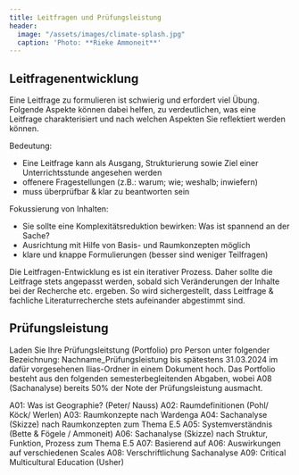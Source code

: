 ```yaml
---
title: Leitfragen und Prüfungsleistung
header:
  image: "/assets/images/climate-splash.jpg"
  caption: 'Photo: **Rieke Ammoneit**'
---
```


## Leitfragenentwicklung 
Eine Leitfrage zu formulieren ist schwierig und erfordert viel Übung. Folgende Aspekte können dabei helfen, zu verdeutlichen, was eine Leitfrage charakterisiert und nach welchen Aspekten Sie reflektiert werden können.

Bedeutung: 
* Eine Leitfrage kann als Ausgang, Strukturierung sowie Ziel einer Unterrichtsstunde angesehen werden
* offenere Fragestellungen (z.B.: warum; wie; weshalb; inwiefern)
* muss überprüfbar & klar zu beantworten sein

Fokussierung von Inhalten:
* Sie sollte eine Komplexitätsreduktion bewirken: Was ist spannend an der Sache?
* Ausrichtung mit Hilfe von Basis- und Raumkonzepten möglich
* klare und knappe Formulierungen (besser sind weniger Teilfragen)

Die Leitfragen-Entwicklung es ist ein iterativer Prozess. Daher sollte die Leitfrage stets angepasst werden, sobald sich Veränderungen der Inhalte bei der Recherche etc. ergeben. So wird sichergestellt, dass Leitfrage & fachliche Literaturrecherche stets aufeinander abgestimmt sind. 
 

## Prüfungsleistung 

Laden Sie Ihre Prüfungsleitstung (Portfolio) pro Person unter folgender Bezeichnung: Nachname_Prüfungsleistung bis spätestens 31.03.2024 im dafür vorgesehenen Ilias-Ordner in einem Dokument hoch.
Das Portfolio besteht aus den folgenden semesterbegleitenden Abgaben, wobei A08 (Sachanalyse) bereits 50% der Note der Prüfungsleistung ausmacht.

A01: Was ist Geographie? (Peter/ Nauss)
A02: Raumdefinitionen (Pohl/ Köck/ Werlen)
A03: Raumkonzepte nach Wardenga 
A04: Sachanalyse (Skizze) nach Raumkonzepten zum Thema E.5
A05: Systemverständnis (Bette & Fögele / Ammoneit)
A06: Sachanalyse (Skizze) nach Struktur, Funktion, Prozess zum Thema E.5
A07: Basierend auf A06: Auswirkungen auf verschiedenen Scales
A08: Verschriftlichung Sachanalyse
A09: Critical Multicultural Education (Usher)

